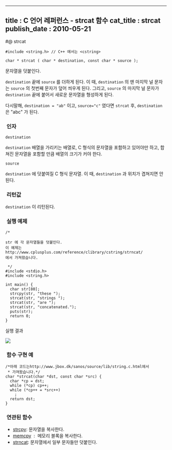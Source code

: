 ----------------
title : C 언어 레퍼런스 - strcat 함수
cat_title :  strcat
publish_date : 2010-05-21
--------------


#@ strcat

```info
#include <string.h> // C++ 에서는 <cstring>

char * strcat ( char * destination, const char * source );

```

문자열을 덧붙인다.

`destination` 끝에 `source` 를 더하게 된다. 이 때, `destination` 의 맨 마지막 널 문자는 `source` 의 첫번째 문자가 덮어 씌우게 된다. 그리고, `source` 의 마지막 널 문자가 `destination` 끝에 붙어서 새로운 문자열을 형성하게 된다.

다시말해, `destination = "ab"` 이고, `source="c"` 였다면 `strcat` 후, `destination` 은 "abc" 가 된다.



###  인자




`destination`

`destination` 배열을 가리키는 배열로, C 형식의 문자열을 포함하고 있어야만 하고, 합쳐진 문자열을 포함할 만큼 배열의 크기가 커야 한다.

`source`

`destination` 에 덧붙여질 C 형식 문자열. 이 때, `destination` 과 위치가 겹쳐지면 안된다.



###  리턴값




`destination` 이 리턴된다.



###  실행 예제




```cpp-formatted
/*

str 에 각 문자열들을 덧붙인다.
이 예제는
http://www.cplusplus.com/reference/clibrary/cstring/strncat/
에서 가져왔습니다.

 */
#include <stdio.h>
#include <string.h>

int main() {
  char str[80];
  strcpy(str, "these ");
  strcat(str, "strings ");
  strcat(str, "are ");
  strcat(str, "concatenated.");
  puts(str);
  return 0;
}
```


실행 결과


![](http://img1.daumcdn.net/thumb/R1920x0/?fname=http%3A%2F%2Fcfile23.uf.tistory.com%2Fimage%2F135F1E174BF5FA1D265DDE)



###  함수 구현 예




```cpp-formatted
/*아래 코드는http://www.jbox.dk/sanos/source/lib/string.c.html에서
 * 가져왔습니다.*/
char *strcat(char *dst, const char *src) {
  char *cp = dst;
  while (*cp) cp++;
  while (*cp++ = *src++)
    ;
  return dst;
}
```





###  연관된 함수

*  [strcpy](http://itguru.tistory.com/79): 문자열을 복사한다.
*  [memcpy](http://itguru.tistory.com/77)  :  메모리 블록을 복사한다.
*  [strncat](http://itguru.tistory.com/82): 문자열에서 일부 문자들만 덧붙인다.